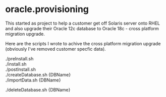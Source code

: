 # oracle.provisioning
<p>This started as project to help a customer get off Solaris server onto RHEL and also upgrade their Oracle 12c database to Oracle 18c - cross platform migration upgrade.</p>
<p>Here are the scripts I wrote to achive the cross platform migration upgrade (obviously I've removed customer specfic data).</p>
<p>
  ./preInstall.sh<br />
  ./install.sh<br />
  ./postInstall.sh<br />
  ./createDatabase.sh {DBName} <br />
  ./importData.sh {DBName}
</p>
<p>
  ./deleteDatabase.sh {DBName}
</p>

